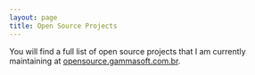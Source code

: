 ```yaml
---
layout: page
title: Open Source Projects
---
```


You will find a full list of open source projects that I am currently maintaining at [opensource.gammasoft.com.br](http://opensource.gammasoft.com.br).
